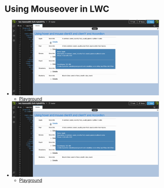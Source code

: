 # Using Mouseover in LWC
- ![Demo mouseover](img/lwc-mouse-events-1.gif)
    - [Playground](https://webcomponents.dev/edit/vyTOq6OxDHjnqJxyocUr/src/app.js)
- ![Demo mouse over with custom accordion](img/lwc-mouse-events-1.gif)
    - [Playground](https://webcomponents.dev/edit/HtgzPSydIm9C6XaRZiCp/src/app.js)
